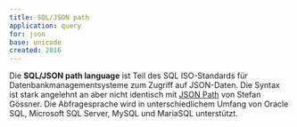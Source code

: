 ```yaml
---
title: SQL/JSON path
application: query
for: json
base: unicode
created: 2016
---
```


Die **SQL/JSON path language** ist Teil des SQL ISO-Standards für Datenbankmanagementsysteme zum Zugriff auf JSON-Daten. Die Syntax ist stark angelehnt an aber nicht identisch mit [JSON Path](jsonpath) von Stefan Gössner. Die Abfragesprache wird in unterschiedlichem Umfang von Oracle SQL, Microsoft SQL Server, MySQL und MariaSQL unterstützt.
